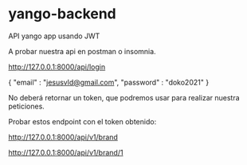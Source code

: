 # yango-backend
 API yango app usando JWT 

A probar nuestra api en postman o insomnia. 

http://127.0.0.1:8000/api/login

{
    "email" : "jesusvld@gmail.com",
    "password" : "doko2021"
}

No deberá retornar un token, que podremos usar para realizar nuestra peticiones.

Probar estos endpoint con el token obtenido:

http://127.0.0.1:8000/api/v1/brand

http://127.0.0.1:8000/api/v1/brand/1

